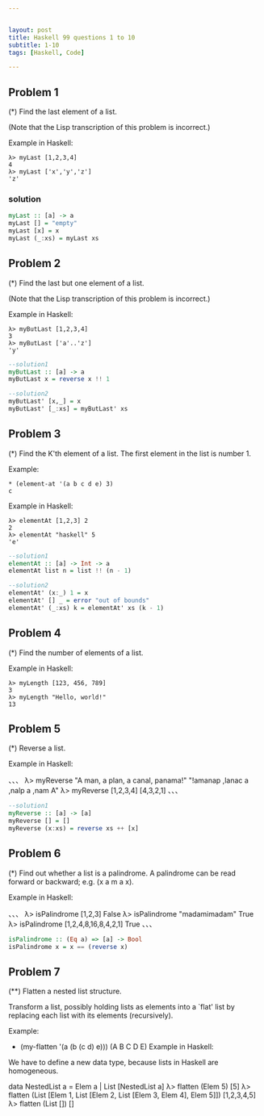 ```yaml
---


layout: post
title: Haskell 99 questions 1 to 10
subtitle: 1-10
tags: [Haskell, Code]

---
```


<head>
    <script src="https://cdn.mathjax.org/mathjax/latest/MathJax.js?config=TeX-AMS-MML_HTMLorMML" type="text/javascript"></script>
    <script type="text/x-mathjax-config">
        MathJax.Hub.Config({
            tex2jax: {
            skipTags: ['script', 'noscript', 'style', 'textarea', 'pre'],
            inlineMath: [['$','$']]
            }
        });
    </script>
</head>



## Problem 1
(*) Find the last element of a list.

(Note that the Lisp transcription of this problem is incorrect.)

Example in Haskell:

```
λ> myLast [1,2,3,4]
4
λ> myLast ['x','y','z']
'z'
```

### solution

```haskell
myLast :: [a] -> a
myLast [] = "empty"
myLast [x] = x
myLast (_:xs) = myLast xs
```

## Problem 2
(*) Find the last but one element of a list.

(Note that the Lisp transcription of this problem is incorrect.)

Example in Haskell:
```
λ> myButLast [1,2,3,4]
3
λ> myButLast ['a'..'z']
'y'
```

```haskell
--solution1
myButLast :: [a] -> a
myButLast x = reverse x !! 1

--solution2
myButLast' [x,_] = x
myButLast' [_:xs] = myButLast' xs
```
## Problem 3
(*) Find the K'th element of a list. The first element in the list is number 1.

Example:
```
* (element-at '(a b c d e) 3)
c
```

Example in Haskell:

```
λ> elementAt [1,2,3] 2
2
λ> elementAt "haskell" 5
'e'
```


```haskell
--solution1
elementAt :: [a] -> Int -> a
elementAt list n = list !! (n - 1)

--solution2
elementAt' (x:_) 1 = x
elementAt' [] _ = error "out of bounds"
elementAt' (_:xs) k = elementAt' xs (k - 1)
```

## Problem 4
(*) Find the number of elements of a list.

Example in Haskell:

```
λ> myLength [123, 456, 789]
3
λ> myLength "Hello, world!"
13
```
## Problem 5
(*) Reverse a list.

Example in Haskell:

、、、
λ> myReverse "A man, a plan, a canal, panama!"
"!amanap ,lanac a ,nalp a ,nam A"
λ> myReverse [1,2,3,4]
[4,3,2,1]
、、、



```haskell
--solution1
myReverse :: [a] -> [a]
myReverse [] = []
myReverse (x:xs) = reverse xs ++ [x]

```
## Problem 6
(*) Find out whether a list is a palindrome. A palindrome can be read forward or backward; e.g. (x a m a x).

Example in Haskell:

、、、
λ> isPalindrome [1,2,3]
False
λ> isPalindrome "madamimadam"
True
λ> isPalindrome [1,2,4,8,16,8,4,2,1]
True
、、、

```haskell
isPalindrome :: (Eq a) => [a] -> Bool
isPalindrome x = x == (reverse x)
```

## Problem 7
(**) Flatten a nested list structure.

Transform a list, possibly holding lists as elements into a `flat' list by replacing each list with its elements (recursively).

Example:

* (my-flatten '(a (b (c d) e)))
(A B C D E)
Example in Haskell:

We have to define a new data type, because lists in Haskell are homogeneous.

 data NestedList a = Elem a | List [NestedList a]
λ> flatten (Elem 5)
[5]
λ> flatten (List [Elem 1, List [Elem 2, List [Elem 3, Elem 4], Elem 5]])
[1,2,3,4,5]
λ> flatten (List [])
[]


```haskell

```
```haskell

```
```haskell

```
```haskell

```
```haskell

```
```haskell

```
```haskell

```
```haskell

```
```haskell

```
```haskell

```
```haskell

```
```haskell

```
```haskell

```
